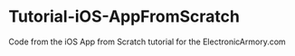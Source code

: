 # Tutorial-iOS-AppFromScratch
Code from the iOS App from Scratch tutorial for the ElectronicArmory.com
